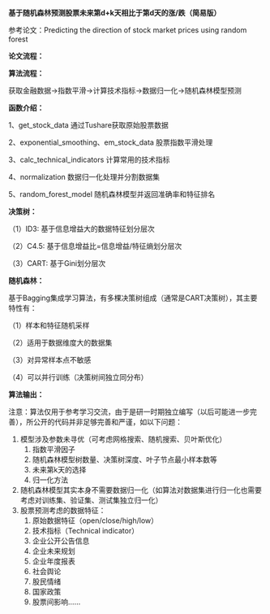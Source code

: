 **基于随机森林预测股票未来第d+k天相比于第d天的涨/跌（简易版）**

参考论文：Predicting the direction of stock market prices using random forest 

**论文流程：**



**算法流程：**

获取金融数据->指数平滑->计算技术指标->数据归一化->随机森林模型预测

**函数介绍：**

1、get_stock_data 通过Tushare获取原始股票数据 

2、exponential_smoothing、em_stock_data 股票指数平滑处理 

3、calc_technical_indicators 计算常用的技术指标 

4、normalization 数据归一化处理并分割数据集 

5、random_forest_model 随机森林模型并返回准确率和特征排名

**决策树：**

（1）ID3: 基于信息增益大的数据特征划分层次

（2）C4.5: 基于信息增益比=信息增益/特征熵划分层次

（3）CART: 基于Gini划分层次

**随机森林：**

基于Bagging集成学习算法，有多棵决策树组成（通常是CART决策树），其主要特性有：

（1）样本和特征随机采样

（2）适用于数据维度大的数据集

（3）对异常样本点不敏感

（4）可以并行训练（决策树间独立同分布）

**算法输出：**

注意：算法仅用于参考学习交流，由于是研一时期独立编写（以后可能进一步完善），所公开的代码并非足够完善和严谨，如以下问题：

1. 模型涉及参数未寻优（可考虑网格搜索、随机搜索、贝叶斯优化）
   1. 指数平滑因子
   2. 随机森林模型树数量、决策树深度、叶子节点最小样本数等
   3. 未来第k天的选择
   4. 归一化方法
2. 随机森林模型其实本身不需要数据归一化（如算法对数据集进行归一化也需要考虑对训练集、验证集、测试集独立归一化）
3. 股票预测考虑的数据特征：
   1. 原始数据特征（open/close/high/low）
   2. 技术指标（Technical indicator）
   3. 企业公开公告信息
   4. 企业未来规划
   5. 企业年度报表
   6. 社会舆论
   7. 股民情绪
   8. 国家政策
   9. 股票间影响……